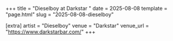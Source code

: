 +++
title = "Dieselboy at Darkstar "
date = 2025-08-08
template = "page.html"
slug = "2025-08-08-dieselboy"

[extra]
artist = "Dieselboy"
venue = "Darkstar"
venue_url = "https://www.darkstarbar.com/"
+++
